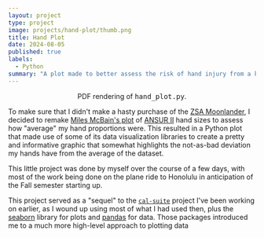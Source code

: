 ```yaml
---
layout: project
type: project
image: projects/hand-plot/thumb.png
title: Hand Plot
date: 2024-08-05
published: true
labels:
  - Python
summary: "A plot made to better assess the risk of hand injury from a keyboard"
---
```


<figure>
  <center>
  <object data="./hand_plot.pdf" height="500px" width="700px" type='application/pdf'></object>
    <figcaption>
      PDF rendering of <tt>hand_plot.py</tt>.
    </figcaption>
    </center>
</figure>

To make sure that I didn't make a hasty purchase of the [ZSA
Moonlander](https://www.zsa.io/moonlander), I decided to remake [Miles McBain's
plot](https://www.milesmcbain.com/posts/zsa-moonlander-review/#tenting-and-thumb-cluster)
of [ANSUR II](http://mreed.umtri.umich.edu/mreed/downloads.html#ansur) hand
sizes to assess how "average" my hand proportions were. This resulted in a
Python plot that made use of some of its data visualization libraries to create
a pretty and informative graphic that somewhat highlights the not-as-bad
deviation my hands have from the average of the dataset.

This little project was done by myself over the course of a few days, with most
of the work being done on the plane ride to Honolulu in anticipation of the Fall
semester starting up.

This project served as a "sequel" to the [`cal-suite`](../cal-suite/cal-suite)
project I've been working on earlier, as I wound up using most of what I had
used then, plus the [seaborn](https://seaborn.pydata.org/) library for plots and
[pandas](https://pandas.pydata.org/) for data. Those packages introduced me to a
much more high-level approach to plotting data
